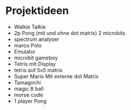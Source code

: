 # Projektideen
* Walkie Talkie
* 2p Pong (mit und ohne dot matrix) 2 microbits
* spectrum analyser
* marco Polo
* Emulator
* microbit gameboy
* Tetris mit Display
* tetris auf 5x5 matrix
* Super Mario Mit externe dot Matrix 
* Tamagochi
* magic 8 ball
* morse code
* 1 player Pong


